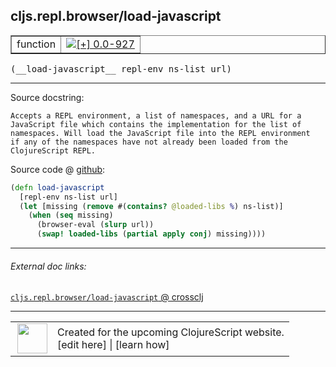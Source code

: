 ## cljs.repl.browser/load-javascript



 <table border="1">
<tr>
<td>function</td>
<td><a href="https://github.com/cljsinfo/cljs-api-docs/tree/0.0-927"><img valign="middle" alt="[+] 0.0-927" title="Added in 0.0-927" src="https://img.shields.io/badge/+-0.0--927-lightgrey.svg"></a> </td>
</tr>
</table>


 <samp>
(__load-javascript__ repl-env ns-list url)<br>
</samp>

---





Source docstring:

```
Accepts a REPL environment, a list of namespaces, and a URL for a
JavaScript file which contains the implementation for the list of
namespaces. Will load the JavaScript file into the REPL environment
if any of the namespaces have not already been loaded from the
ClojureScript REPL.
```


Source code @ [github](https://github.com/clojure/clojurescript/blob/r2120/src/clj/cljs/repl/browser.clj#L168-L178):

```clj
(defn load-javascript
  [repl-env ns-list url]
  (let [missing (remove #(contains? @loaded-libs %) ns-list)]
    (when (seq missing)
      (browser-eval (slurp url))
      (swap! loaded-libs (partial apply conj) missing))))
```

<!--
Repo - tag - source tree - lines:

 <pre>
clojurescript @ r2120
└── src
    └── clj
        └── cljs
            └── repl
                └── <ins>[browser.clj:168-178](https://github.com/clojure/clojurescript/blob/r2120/src/clj/cljs/repl/browser.clj#L168-L178)</ins>
</pre>

-->

---



###### External doc links:

[`cljs.repl.browser/load-javascript` @ crossclj](http://crossclj.info/fun/cljs.repl.browser/load-javascript.html)<br>

---

 <table>
<tr><td>
<img valign="middle" align="right" width="48px" src="http://i.imgur.com/Hi20huC.png">
</td><td>
Created for the upcoming ClojureScript website.<br>
[edit here] | [learn how]
</td></tr></table>

[edit here]:https://github.com/cljsinfo/cljs-api-docs/blob/master/cljsdoc/cljs.repl.browser_load-javascript.cljsdoc
[learn how]:https://github.com/cljsinfo/cljs-api-docs/wiki/cljsdoc-files

<!--

This information was too distracting to show to readers, but I'll leave it
commented here since it is helpful to:

- pretty-print the data used to generate this document
- and show how to retrieve that data



The API data for this symbol:

```clj
{:ns "cljs.repl.browser",
 :name "load-javascript",
 :signature ["[repl-env ns-list url]"],
 :history [["+" "0.0-927"]],
 :type "function",
 :full-name-encode "cljs.repl.browser_load-javascript",
 :source {:code "(defn load-javascript\n  [repl-env ns-list url]\n  (let [missing (remove #(contains? @loaded-libs %) ns-list)]\n    (when (seq missing)\n      (browser-eval (slurp url))\n      (swap! loaded-libs (partial apply conj) missing))))",
          :title "Source code",
          :repo "clojurescript",
          :tag "r2120",
          :filename "src/clj/cljs/repl/browser.clj",
          :lines [168 178]},
 :full-name "cljs.repl.browser/load-javascript",
 :docstring "Accepts a REPL environment, a list of namespaces, and a URL for a\nJavaScript file which contains the implementation for the list of\nnamespaces. Will load the JavaScript file into the REPL environment\nif any of the namespaces have not already been loaded from the\nClojureScript REPL."}

```

Retrieve the API data for this symbol:

```clj
;; from Clojure REPL
(require '[clojure.edn :as edn])
(-> (slurp "https://raw.githubusercontent.com/cljsinfo/cljs-api-docs/catalog/cljs-api.edn")
    (edn/read-string)
    (get-in [:symbols "cljs.repl.browser/load-javascript"]))
```

-->
